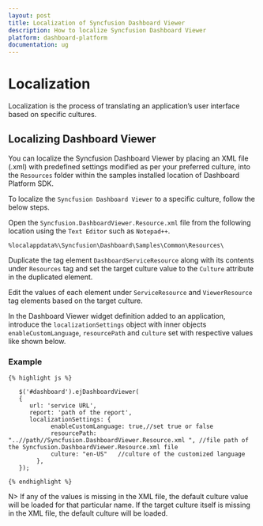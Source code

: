 ```yaml
---
layout: post
title: Localization of Syncfusion Dashboard Viewer
description: How to localize Syncfusion Dashboard Viewer
platform: dashboard-platform
documentation: ug
---
```


# Localization 

Localization is the process of translating an application’s user interface based on specific cultures. 

## Localizing Dashboard Viewer

You can localize the Syncfusion Dashboard Viewer by placing an XML file (.xml) with predefined settings modified as per your preferred culture, into the `Resources` folder within the samples installed location of Dashboard Platform SDK.
 
To localize the `Syncfusion Dashboard Viewer` to a specific culture, follow the below steps.

Open the `Syncfusion.DashboardViewer.Resource.xml` file from the following location using the `Text Editor` such as `Notepad++`.

`%localappdata%\Syncfusion\Dashboard\Samples\Common\Resources\`

Duplicate the tag element `DashboardServiceResource` along with its contents under `Resources` tag and set the target culture value to the `Culture` attribute in the duplicated element. 

Edit the values of each element under `ServiceResource` and `ViewerResource` tag elements based on the target culture.

In the Dashboard Viewer widget definition added to an application, introduce the `localizationSettings` object with inner objects `enableCustomLanguage`, `resourcePath` and `culture` set with respective values like shown below.

### Example

    {% highlight js %}

       $('#dashboard').ejDashboardViewer(
       { 
          url: 'service URL', 
          report: 'path of the report',
          localizationSettings: {
                enableCustomLanguage: true,//set true or false
                resourcePath: "..//path//Syncfusion.DashboardViewer.Resource.xml ", //file path of the Syncfusion.DashboardViewer.Resource.xml file
                culture: "en-US"   //culture of the customized language
            }, 
       });

    {% endhighlight %}

N> If any of the values is missing in the XML file, the default culture value will be loaded for that particular name. If the target culture itself is missing in the XML file, the default culture will be loaded.

